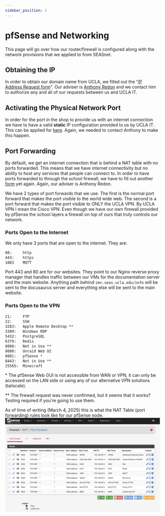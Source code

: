 ```yaml
---
sidebar_position: 2
---
```


# pfSense and Networking

This page will go over how our router/firewall is configured along with the network provisions that we applied to from SEASnet.

## Obtaining the IP

In order to obtain our domain name from UCLA, we filled out the "[IP Address Request form](https://www.seasnet.ucla.edu/ip-request/)". Our adviser is [Anthony Redon](https://www.seasbldgsrv.ucla.edu/staff/) and we contact him to authorize any and all of our requests between us and UCLA IT.

## Activating the Physical Network Port
In order for the port in the shop to provide us with an internet connection we have to have a valid **static** IP configuration provided to us by UCLA IT. This can be applied for [here](https://www.seasnet.ucla.edu/seasnet-service-request/). Again, we needed to contact Anthony to make this happen.

## Port Forwarding
By default, we get an internet connection that is behind a NAT table with no ports forwarded. This means that we have internet connectivity but no ability to host any services that people can connect to. In order to have ports forwarded to through the school firewall, we have to fill out another [form](https://www.seasnet.ucla.edu/firewall-access-request/) yet again. Again, our adviser is Anthony Redon.

We have 2 types of port forwards that we use. The first is the normal port forward that makes the port visible to the world wide web. The second is a port forward that makes the port visible to ONLY the UCLA VPN. By UCLA VPN I mean the Cisco VPN. Even though we have our own firewall provided by pfSense the school layers a firewall on top of ours that truly controls our network.

### Ports Open to the Internet
We only have 3 ports that are open to the internet. They are:
```
80:     http
443:    https
1883    MQTT
```

Port 443 and 80 are for our websites. They point to our Nginx reverse proxy manager that handles traffic between our VMs for the documentation server and the main website. Anything path behind `smv.seas.ucla.edu/info` will be sent to the docusaurus server and everything else will be sent to the main website.

### Ports Open to the VPN

```
21:     FTP
22:     SSH
3283:   Apple Remote Desktop **
3389:   Windows RDP
5432:   PostgreSQL
6379:   Redis
8008:   Not in Use **
8080:   Unraid Web UI
8081:   pfSense *
8443:   Not in Use **
25565:  Minecraft
```
\* The pfSense Web GUI is not accessible from WAN or VPN, it can only be accessed on the LAN side or using any of our alternative VPN solutions (tailscale).

\*\* The firewall request was never confirmed, but it seems that it works? Testing required if you're going to use them.

As of time of writing (March 4, 2025) this is what the NAT Table (port forwarding) rules look like for our pfSense node.
![Figure 1](nat-tables.png)